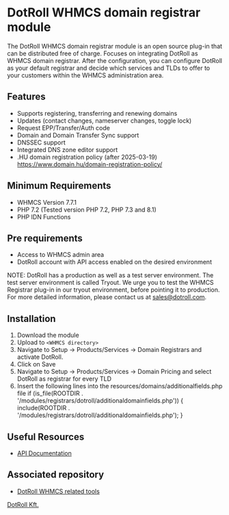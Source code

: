 # DotRoll WHMCS domain registrar module

The DotRoll WHMCS domain registrar module is an open source plug-in that can be distributed free of charge. Focuses on integrating DotRoll as WHMCS domain registrar.
After the configuration, you can configure DotRoll as your default registrar and decide which services and TLDs to offer to your customers within the WHMCS administration area.

## Features

 - Supports registering, transferring and renewing domains
 - Updates (contact changes, nameserver changes, toggle lock)
 - Request EPP/Transfer/Auth code
 - Domain and Domain Transfer Sync support
 - DNSSEC support
 - Integrated DNS zone editor support
 - .HU domain registration policy (after 2025-03-19) https://www.domain.hu/domain-registration-policy/

## Minimum Requirements

 - WHMCS Version 7.7.1
 - PHP 7.2 (Tested version PHP 7.2, PHP 7.3 and 8.1)
 - PHP IDN Functions

## Pre requirements

 - Access to WHMCS admin area
 - DotRoll account with API access enabled on the desired environment

NOTE: DotRoll has a production as well as a test server environment. The test server environment is called Tryout. We urge you to test the WHMCS Registrar plug-in in our tryout environment, before pointing it to production. For more detailed information, please contact us at sales@dotroll.com.

## Installation

1. Download the module
2. Upload to  `<WHMCS directory>`
3. Navigate to Setup -> Products/Services -> Domain Registrars and activate DotRoll.
4. Click on Save
5. Navigate to Setup -> Products/Services -> Domain Pricing and select DotRoll as registrar for every TLD
6. Insert the following lines into the resources/domains/additionalfields.php file
   if (is_file(ROOTDIR . '/modules/registrars/dotroll/additionaldomainfields.php')) {
     include(ROOTDIR . '/modules/registrars/dotroll/additionaldomainfields.php');
   }

## Useful Resources

* [API Documentation](https://admin.dotroll.com/modules/addons/api/api.pdf)

## Associated repository

- [DotRoll WHMCS related tools](https://github.com/dotroll/dotroll-whmcs-tools)

[DotRoll Kft.](https://dotroll.com)
